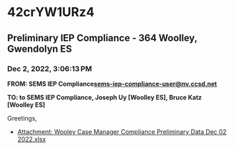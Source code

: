 # 42crYW1URz4
## Preliminary IEP Compliance - 364 Woolley, Gwendolyn ES
### Dec 2, 2022, 3:06:13 PM
**FROM: SEMS IEP Compliance<sems-iep-compliance-user@nv.ccsd.net>**

**TO: to SEMS IEP Compliance, Joseph Uy [Woolley ES], Bruce Katz [Woolley ES]**


Greetings, 





* [Attachment: Wooley Case Manager Compliance Preliminary Data Dec 02 2022.xlsx](42crYW1URz4-attachment-1.xlsx)
